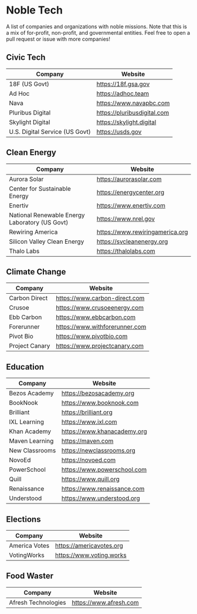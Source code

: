 # Noble Tech

A list of companies and organizations with noble missions. Note that this is a mix of for-profit, non-profit, and governmental entities. Feel free to open a pull request or issue with more companies!

## Civic Tech

| Company      | Website |
| ----------- | ----------- |
|18F (US Govt)|https://18f.gsa.gov|
| Ad Hoc      | https://adhoc.team       |
| Nava | https://www.navapbc.com |
|Pluribus Digital|https://pluribusdigital.com|
| Skylight Digital   | https://skylight.digital|
|U.S. Digital Service (US Govt)|https://usds.gov|

## Clean Energy

|Company|Website|
|---|---|
|Aurora Solar|https://aurorasolar.com|
|Center for Sustainable Energy|https://energycenter.org|
|Enertiv|https://www.enertiv.com|
|National Renewable Energy Laboratory (US Govt)|https://www.nrel.gov|
|Rewiring America|https://www.rewiringamerica.org|
|Silicon Valley Clean Energy|https://svcleanenergy.org|
|Thalo Labs|https://thalolabs.com|

## Climate Change

|Company|Website|
|---|---|
|Carbon Direct|https://www.carbon-direct.com|
|Crusoe|https://www.crusoeenergy.com|
|Ebb Carbon|https://www.ebbcarbon.com|
|Forerunner|https://www.withforerunner.com|
|Pivot Bio|https://www.pivotbio.com|
|Project Canary|https://www.projectcanary.com|

## Education

|Company|Website|
|---|---|
|Bezos Academy|https://bezosacademy.org|
|BookNook|https://www.booknook.com|
|Brilliant|https://brilliant.org|
|IXL Learning|https://www.ixl.com|
|Khan Academy|https://www.khanacademy.org|
|Maven Learning|https://maven.com|
|New Classrooms|https://newclassrooms.org|
|NovoEd|https://novoed.com|
|PowerSchool|https://www.powerschool.com|
|Quill|https://www.quill.org|
|Renaissance|https://www.renaissance.com|
|Understood|https://www.understood.org|

## Elections

| Company      | Website |
| ----------- | ----------- |
|America Votes|https://americavotes.org|
|VotingWorks|https://www.voting.works|

## Food Waster

| Company      | Website |
| ----------- | ----------- |
|Afresh Technologies|https://www.afresh.com|
